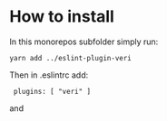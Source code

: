 # How to install

In this monorepos subfolder simply run:

`yarn add ../eslint-plugin-veri`

Then in .eslintrc add:

` plugins: [ "veri" ]`

and
